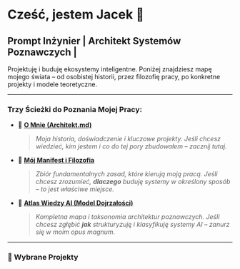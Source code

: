 # Cześć, jestem Jacek 👋
## Prompt Inżynier | Architekt Systemów Poznawczych | 

Projektuję i buduję ekosystemy inteligentne. Poniżej znajdziesz mapę mojego świata – od osobistej historii, przez filozofię pracy, po konkretne projekty i modele teoretyczne.

---

### Trzy Ścieżki do Poznania Mojej Pracy:

* 👤 **[O Mnie (Architekt.md)](./Architekt.md)**
    > *Moja historia, doświadczenie i kluczowe projekty. Jeśli chcesz wiedzieć, kim jestem i co do tej pory zbudowałem – zacznij tutaj.*

* 📜 **[Mój Manifest i Filozofia](link-do-repo-atlasu/Manifest_Architekta.md)**
    > *Zbiór fundamentalnych zasad, które kierują moją pracą. Jeśli chcesz zrozumieć, **dlaczego** buduję systemy w określony sposób – to jest właściwe miejsce.*

* 🧭 **[Atlas Wiedzy AI (Model Dojrzałości)](link-do-repo-atlasu)**
    > *Kompletna mapa i taksonomia architektur poznawczych. Jeśli chcesz zgłębić **jak** strukturyzuję i klasyfikuję systemy AI – zanurz się w moim opus magnum.*

---
### 🚀 Wybrane Projekty

